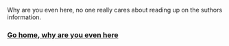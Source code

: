 Why are you even here, no one really cares about reading up on the suthors information. 

### [Go home, why are you even here]()